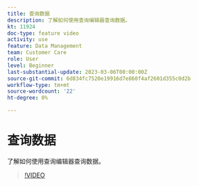 ```yaml
---
title: 查询数据
description: 了解如何使用查询编辑器查询数据。
kt: 11924
doc-type: feature video
activity: use
feature: Data Management
team: Customer Care
role: User
level: Beginner
last-substantial-update: 2023-03-06T00:00:00Z
source-git-commit: 6d834fc7520e19916d7e860f4af2601d355c0d2b
workflow-type: tm+mt
source-wordcount: '22'
ht-degree: 0%

---
```



# 查询数据

了解如何使用查询编辑器查询数据。

>[!VIDEO](https://video.tv.adobe.com/v/3415814?quality=12)
